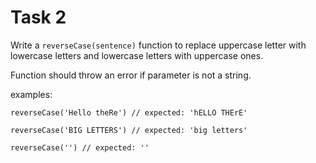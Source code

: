 # Task 2

Write a `reverseCase(sentence)` function to replace uppercase letter with lowercase letters and lowercase letters with uppercase ones.

Function should throw an error if parameter is not a string.

examples:

`reverseCase('Hello theRe') // expected: 'hELLO THErE'`

`reverseCase('BIG LETTERS') // expected: 'big letters'`

`reverseCase('') // expected: ''`
